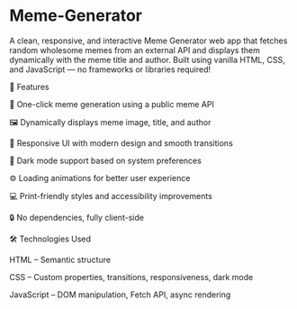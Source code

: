 # Meme-Generator

A clean, responsive, and interactive Meme Generator web app that fetches random wholesome memes from an external API and displays them dynamically with the meme title and author. Built using vanilla HTML, CSS, and JavaScript — no frameworks or libraries required!


🚀 Features

🎲 One-click meme generation using a public meme API

🖼️ Dynamically displays meme image, title, and author

🌈 Responsive UI with modern design and smooth transitions

🌙 Dark mode support based on system preferences

⚙️ Loading animations for better user experience

💻 Print-friendly styles and accessibility improvements

🔒 No dependencies, fully client-side


🛠️ Technologies Used

HTML – Semantic structure

CSS – Custom properties, transitions, responsiveness, dark mode

JavaScript – DOM manipulation, Fetch API, async rendering
